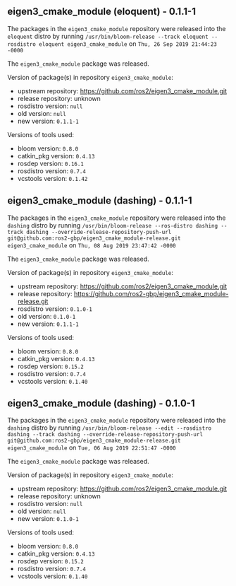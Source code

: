 ## eigen3_cmake_module (eloquent) - 0.1.1-1

The packages in the `eigen3_cmake_module` repository were released into the `eloquent` distro by running `/usr/bin/bloom-release --track eloquent --rosdistro eloquent eigen3_cmake_module` on `Thu, 26 Sep 2019 21:44:23 -0000`

The `eigen3_cmake_module` package was released.

Version of package(s) in repository `eigen3_cmake_module`:

- upstream repository: https://github.com/ros2/eigen3_cmake_module.git
- release repository: unknown
- rosdistro version: `null`
- old version: `null`
- new version: `0.1.1-1`

Versions of tools used:

- bloom version: `0.8.0`
- catkin_pkg version: `0.4.13`
- rosdep version: `0.16.1`
- rosdistro version: `0.7.4`
- vcstools version: `0.1.42`


## eigen3_cmake_module (dashing) - 0.1.1-1

The packages in the `eigen3_cmake_module` repository were released into the `dashing` distro by running `/usr/bin/bloom-release --ros-distro dashing --track dashing --override-release-repository-push-url git@github.com:ros2-gbp/eigen3_cmake_module-release.git eigen3_cmake_module` on `Thu, 08 Aug 2019 23:47:42 -0000`

The `eigen3_cmake_module` package was released.

Version of package(s) in repository `eigen3_cmake_module`:

- upstream repository: https://github.com/ros2/eigen3_cmake_module.git
- release repository: https://github.com/ros2-gbp/eigen3_cmake_module-release.git
- rosdistro version: `0.1.0-1`
- old version: `0.1.0-1`
- new version: `0.1.1-1`

Versions of tools used:

- bloom version: `0.8.0`
- catkin_pkg version: `0.4.13`
- rosdep version: `0.15.2`
- rosdistro version: `0.7.4`
- vcstools version: `0.1.40`


## eigen3_cmake_module (dashing) - 0.1.0-1

The packages in the `eigen3_cmake_module` repository were released into the `dashing` distro by running `/usr/bin/bloom-release --edit --rosdistro dashing --track dashing --override-release-repository-push-url git@github.com:ros2-gbp/eigen3_cmake_module-release.git eigen3_cmake_module` on `Tue, 06 Aug 2019 22:51:47 -0000`

The `eigen3_cmake_module` package was released.

Version of package(s) in repository `eigen3_cmake_module`:

- upstream repository: https://github.com/ros2/eigen3_cmake_module.git
- release repository: unknown
- rosdistro version: `null`
- old version: `null`
- new version: `0.1.0-1`

Versions of tools used:

- bloom version: `0.8.0`
- catkin_pkg version: `0.4.13`
- rosdep version: `0.15.2`
- rosdistro version: `0.7.4`
- vcstools version: `0.1.40`



